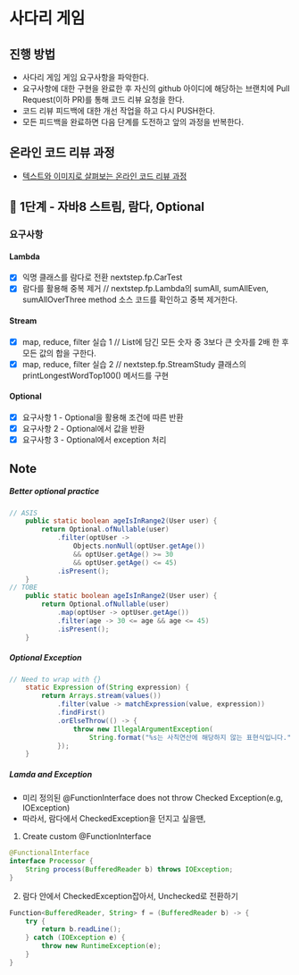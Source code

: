 # 사다리 게임
## 진행 방법
* 사다리 게임 게임 요구사항을 파악한다.
* 요구사항에 대한 구현을 완료한 후 자신의 github 아이디에 해당하는 브랜치에 Pull Request(이하 PR)를 통해 코드 리뷰 요청을 한다.
* 코드 리뷰 피드백에 대한 개선 작업을 하고 다시 PUSH한다.
* 모든 피드백을 완료하면 다음 단계를 도전하고 앞의 과정을 반복한다.

## 온라인 코드 리뷰 과정
* [텍스트와 이미지로 살펴보는 온라인 코드 리뷰 과정](https://github.com/nextstep-step/nextstep-docs/tree/master/codereview)

## 🚀 1단계 - 자바8 스트림, 람다, Optional

### 요구사항

#### Lambda
- [x] 익명 클래스를 람다로 전환 nextstep.fp.CarTest
- [x] 람다를 활용해 중복 제거 // nextstep.fp.Lambda의 sumAll, sumAllEven, sumAllOverThree method 소스 코드를 확인하고 중복 제거한다.
#### Stream 
- [x] map, reduce, filter 실습 1 // List에 담긴 모든 숫자 중 3보다 큰 숫자를 2배 한 후 모든 값의 합을 구한다.
- [x] map, reduce, filter 실습 2 // nextstep.fp.StreamStudy 클래스의 printLongestWordTop100() 메서드를 구현
#### Optional
- [x] 요구사항 1 - Optional을 활용해 조건에 따른 반환
- [x] 요구사항 2 - Optional에서 값을 반환
- [x] 요구사항 3 - Optional에서 exception 처리

## Note
##### Better optional practice
```java
// ASIS
    public static boolean ageIsInRange2(User user) {
        return Optional.ofNullable(user)
            .filter(optUser ->
                Objects.nonNull(optUser.getAge())
                && optUser.getAge() >= 30
                && optUser.getAge() <= 45)
            .isPresent();
    }
// TOBE
    public static boolean ageIsInRange2(User user) {
        return Optional.ofNullable(user)
            .map(optUser -> optUser.getAge())
            .filter(age -> 30 <= age && age <= 45)
            .isPresent();
    }
```

##### Optional Exception
```java
// Need to wrap with {}
    static Expression of(String expression) {
        return Arrays.stream(values())
            .filter(value -> matchExpression(value, expression))
            .findFirst()
            .orElseThrow(() -> {
                throw new IllegalArgumentException(
                    String.format("%s는 사칙연산에 해당하지 않는 표현식입니다.", expression));
            });
    }

```

##### Lamda and Exception
- 미리 정의된 @FunctionInterface does not throw Checked Exception(e.g, IOException)
- 따라서, 람다에서 CheckedException을 던지고 싶을땐,
1) Create custom @FunctionInterface
```java
@FunctionalInterface
interface Processor {
	String process(BufferedReader b) throws IOException;
}

```
2) 람다 안에서 CheckedException잡아서, Unchecked로 전환하기
```java
Function<BufferedReader, String> f = (BufferedReader b) -> {
	try {
		return b.readLine();
	} catch (IOException e) {
		throw new RuntimeException(e);
	}
}
